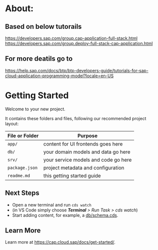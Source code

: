 
# About:
## Based on below tutorails
https://developers.sap.com/group.cap-application-full-stack.html
https://developers.sap.com/group.deploy-full-stack-cap-application.html

## For more deatils go to
https://help.sap.com/docs/btp/btp-developers-guide/tutorials-for-sap-cloud-application-programming-model?locale=en-US

# Getting Started

Welcome to your new project.

It contains these folders and files, following our recommended project layout:

File or Folder | Purpose
---------|----------
`app/` | content for UI frontends goes here
`db/` | your domain models and data go here
`srv/` | your service models and code go here
`package.json` | project metadata and configuration
`readme.md` | this getting started guide


## Next Steps

- Open a new terminal and run `cds watch`
- (in VS Code simply choose _**Terminal** > Run Task > cds watch_)
- Start adding content, for example, a [db/schema.cds](db/schema.cds).


## Learn More

Learn more at https://cap.cloud.sap/docs/get-started/.
